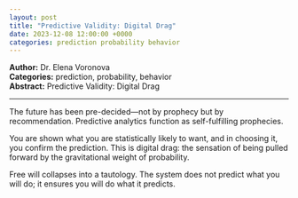 ```yaml
---
layout: post
title: "Predictive Validity: Digital Drag"
date: 2023-12-08 12:00:00 +0000
categories: prediction probability behavior
---
```


**Author:** Dr. Elena Voronova  
**Categories:** prediction, probability, behavior  
**Abstract:** Predictive Validity: Digital Drag

---

The future has been pre-decided—not by prophecy but by recommendation. Predictive analytics function as self-fulfilling prophecies.  

You are shown what you are statistically likely to want, and in choosing it, you confirm the prediction. This is digital drag: the sensation of being pulled forward by the gravitational weight of probability.  

Free will collapses into a tautology. The system does not predict what you will do; it ensures you will do what it predicts.

